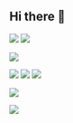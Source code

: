 ## Hi there 👋

<!--
**BenCarpenterDev/BenCarpenterDev** is a ✨ _special_ ✨ repository because its `README.md` (this file) appears on your GitHub profile.

Here are some ideas to get you started:

- 🔭 I’m currently working on ...
- 🌱 I’m currently learning ...
- 👯 I’m looking to collaborate on ...
- 🤔 I’m looking for help with ...
- 💬 Ask me about ...
- 📫 How to reach me: ...
- 😄 Pronouns: ...
- ⚡ Fun fact: ...
-->

![](https://img.shields.io/badge/OS-Windows-blue?style=for-the-badge&logo=windows)
![](https://img.shields.io/badge/OS-Ubuntu-blue?style=for-the-badge&logo=Ubuntu)

![](https://img.shields.io/badge/Editor-Visual%20Studio%20/%20Code-blue?style=for-the-badge&logo=visualstudio)

![](https://img.shields.io/badge/Code-C%++-blue?style=for-the-badge&logo=cplusplus)
![](https://img.shields.io/badge/Code-JavaScript%20-blue?style=for-the-badge&logo=javascript)
![](https://img.shields.io/badge/Code-Python-blue?style=for-the-badge&logo=python)

![](https://img.shields.io/badge/Database-MySQL-blue?style=for-the-badge&logo=mysql)

![](https://img.shields.io/badge/Tool-Git-blue?style=for-the-badge&logo=git)
